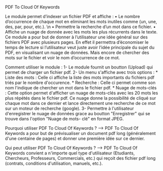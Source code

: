 PDF To Cloud Of Keywords

Le module permet d’indexer un fichier PDF et affiche :
•	Le nombre d’occurrence de chaque mot en eliminant les mots inutiles comme (un, une, des, par, pour, etc.). \n
•	Permettre la recherche d’un mot dans ce fichier.
•	Affiche un nuage de donnée avec les mots les plus récurrents dans le texte.
Ce module a pour but de donner à l’utilisateur une idée général sur des fichiers PDF avec plusieurs pages. En effet il permettra d’économiser le temps de lecture si l’utilisateur veut juste avoir l’idée principale du sujet du PDF, en visualisant un nuage de données. Mais encore de chercher des mots sur le fichier et voir le nom d’occurrence de ce mot.

Comment utiliser le module :
1- Le module fournit un boutton (Upload) qui permet de charger un fichier pdf.
2- Un menu s'affiche avec trois options : 
    * Liste des mots : Celle ci affiche la liste des mots importants du fichiers pdf triés par le nombre d'occurence.
    * Recherche : Celle ci permet comme son nom l'indique de chercher un mot dans le fichier pdf.
    * Nuage de mots-clés : Cette option permet d'afficher un nuage de mots-clés avec les 20 mots les plus répétés dans le fichier pdf.
      Ce nuage donne la possibilité de cliqué sur chaque mot dans ce dernier et lance directement une recherche de ce mot sur un moteur de       recherche (google).
3- Permettre à l'utilisateur d'enregistrer le nuage de données grace au boutton "Enregistrer" qui se trouve dans l'option "Nuage de mots-    clé" en format JPEG.

Pourquoi utiliser PDF To Cloud Of Keywords ?
  --> PDF To Cloud Of Keywords a pour but de prévisualiser un document pdf long (généralement d'une centaine de pages) et donner une             première idée sur ce dernier.
  
Qui peut utiliser PDF To Cloud Of Keywords ?
  --> PDF To Cloud Of Keywords convient a n'importe quel type d'utilisateur (Etudiants, Chercheurs, Professeurs, Commercials, etc.) qui         reçoit des fichier pdf long (contrats, conditions d'utilisation, manuels, etc.).
  
  
